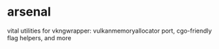 # arsenal
vital utilities for vkngwrapper: vulkanmemoryallocator port, cgo-friendly flag helpers, and more
